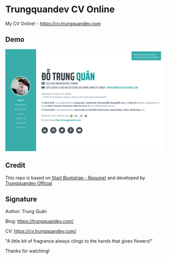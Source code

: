 # Trungquandev CV Online
My CV Online! - https://cv.trungquandev.com

## Demo
![trungquandev-cv-online](https://github.com/trungquandev/cv.trungquandev.com/blob/873d04c30cf6d2c4865b75f869ab4aec77d2bdda/public/img/demo-cv.png)

## Credit
This repo is based on [Start Bootstrap - Resume!](https://github.com/StartBootstrap/startbootstrap-resume) and developed by [Trungquandev Official](https://www.youtube.com/c/TrungquandevOfficial)

## Signature
Author: Trung Quân

Blog: https://trungquandev.com/

CV: https://cv.trungquandev.com/

"A little bit of fragrance always clings to the hands that gives flowers!"

Thanks for watching!
